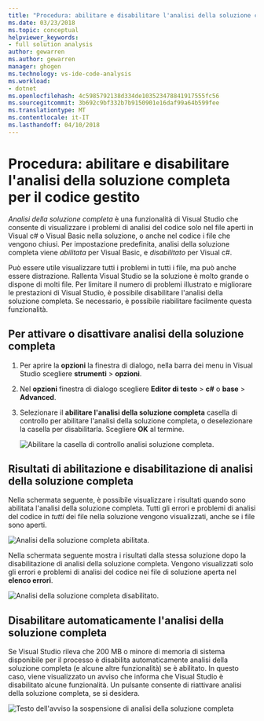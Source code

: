 ```yaml
---
title: "Procedura: abilitare e disabilitare l'analisi della soluzione completa per il codice gestito | Documenti Microsoft"
ms.date: 03/23/2018
ms.topic: conceptual
helpviewer_keywords:
- full solution analysis
author: gewarren
ms.author: gewarren
manager: ghogen
ms.technology: vs-ide-code-analysis
ms.workload:
- dotnet
ms.openlocfilehash: 4c5985792138d334de103523478841917555fc56
ms.sourcegitcommit: 3b692c9bf332b7b9150901e16daf99a64b599fee
ms.translationtype: MT
ms.contentlocale: it-IT
ms.lasthandoff: 04/10/2018
---
```

# <a name="how-to-enable-and-disable-full-solution-analysis-for-managed-code"></a>Procedura: abilitare e disabilitare l'analisi della soluzione completa per il codice gestito

*Analisi della soluzione completa* è una funzionalità di Visual Studio che consente di visualizzare i problemi di analisi del codice solo nel file aperti in Visual c# o Visual Basic nella soluzione, o anche nel codice i file che vengono chiusi. Per impostazione predefinita, analisi della soluzione completa viene *abilitata* per Visual Basic, e *disabilitato* per Visual c#.

Può essere utile visualizzare tutti i problemi in tutti i file, ma può anche essere distrazione. Rallenta Visual Studio se la soluzione è molto grande o dispone di molti file. Per limitare il numero di problemi illustrato e migliorare le prestazioni di Visual Studio, è possibile disabilitare l'analisi della soluzione completa. Se necessario, è possibile riabilitare facilmente questa funzionalità.

## <a name="to-toggle-full-solution-analysis"></a>Per attivare o disattivare analisi della soluzione completa

1. Per aprire la **opzioni** la finestra di dialogo, nella barra dei menu in Visual Studio scegliere **strumenti** > **opzioni**.

1. Nel **opzioni** finestra di dialogo scegliere **Editor di testo** > **c#** o **base**  >   **Advanced**.

1. Selezionare il **abilitare l'analisi della soluzione completa** casella di controllo per abilitare l'analisi della soluzione completa, o deselezionare la casella per disabilitarla. Scegliere **OK** al termine.

    ![Abilitare la casella di controllo analisi soluzione completa.](../code-quality/media/options-enable-full-solution-analysis.png)

## <a name="results-of-enabling-and-disabling-full-solution-analysis"></a>Risultati di abilitazione e disabilitazione di analisi della soluzione completa

Nella schermata seguente, è possibile visualizzare i risultati quando sono abilitata l'analisi della soluzione completa. Tutti gli errori e problemi di analisi del codice in *tutti* dei file nella soluzione vengono visualizzati, anche se i file sono aperti.

![Analisi della soluzione completa abilitata.](../code-quality/media/fsa_enabled.png)

Nella schermata seguente mostra i risultati dalla stessa soluzione dopo la disabilitazione di analisi della soluzione completa. Vengono visualizzati solo gli errori e problemi di analisi del codice nei file di soluzione aperta nel **elenco errori**.

![Analisi della soluzione completa disabilitato.](../code-quality/media/fsa_disabled.png)

## <a name="automatically-disable-full-solution-analysis"></a>Disabilitare automaticamente l'analisi della soluzione completa

Se Visual Studio rileva che 200 MB o minore di memoria di sistema disponibile per il processo è disabilita automaticamente analisi della soluzione completa (e alcune altre funzionalità) se è abilitato. In questo caso, viene visualizzato un avviso che informa che Visual Studio è disabilitato alcune funzionalità. Un pulsante consente di riattivare analisi della soluzione completa, se si desidera.

![Testo dell'avviso la sospensione di analisi della soluzione completa](../code-quality/media/fsa_alert.png)